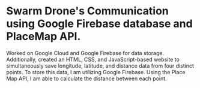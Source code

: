 # Swarm Drone's Communication using Google Firebase database and PlaceMap API.

Worked on Google Cloud and Google Firebase for data storage. Additionally, created an HTML, CSS, and JavaScript-based website to simultaneously save longitude, latitude, and distance data from four distinct points. To store this data, I am utilizing Google Firebase. Using the Place Map API, I am able to calculate the distance between each point.

